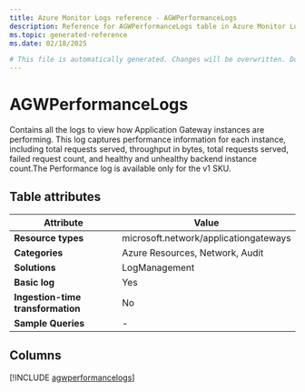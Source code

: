 ```yaml
---
title: Azure Monitor Logs reference - AGWPerformanceLogs
description: Reference for AGWPerformanceLogs table in Azure Monitor Logs.
ms.topic: generated-reference
ms.date: 02/18/2025

# This file is automatically generated. Changes will be overwritten. Do not change this file directly.
---
```


# AGWPerformanceLogs

Contains all the logs to view how Application Gateway instances are performing. This log captures performance information for each instance, including total requests served, throughput in bytes, total requests served, failed request count, and healthy and unhealthy backend instance count.The Performance log is available only for the v1 SKU.


## Table attributes

|Attribute|Value|
|---|---|
|**Resource types**|microsoft.network/applicationgateways|
|**Categories**|Azure Resources, Network, Audit|
|**Solutions**| LogManagement|
|**Basic log**|Yes|
|**Ingestion-time transformation**|No|
|**Sample Queries**|-|



## Columns
  
[!INCLUDE [agwperformancelogs](~/reusable-content/ce-skilling/azure/includes/azure-monitor/reference/tables/agwperformancelogs-include.md)]
